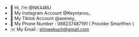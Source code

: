 - 👋 Hi, I’m @NK44RU
- 👀 My Instagram Account @Keyntaroo_
- 🌱 My Tiktok Account @axeney_
- 📲 My Phone Number : 088237487191 ( Provider Smartfren )
- ✉️ My Email : shineekuch@gmail.com

  
<!---
💬 Bio -----------
# buat akun github cuma gabut aja sih hehe 
  ( ga penting )
